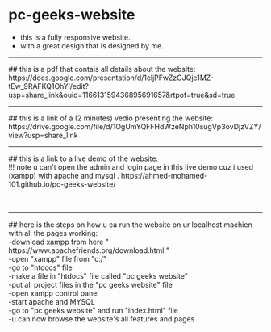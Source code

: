 # pc-geeks-website
- this is a fully responsive website.
- with a great design that is designed by me.
<hr>
## this is a pdf that contais all details about the website: <br>
https://docs.google.com/presentation/d/1cljPFwZzGJQje1MZ-tEw_9RAFKQ1OhYl/edit?usp=share_link&ouid=116613159436895691657&rtpof=true&sd=true
<hr>
## this is a link of a (2 minutes) vedio presenting the website: <br> 
https://drive.google.com/file/d/1OgUmYQFFHdWzeNph10sugVp3ovDjzVZY/view?usp=share_link

<hr>
## this is a link to a live demo of the website: <br>
!!! note u can't open the admin and login page in this live demo cuz i used (xampp) with apache and mysql .
https://ahmed-mohamed-101.github.io/pc-geeks-website/ <br>
 <br><br>
<hr>
## here is the steps on how u ca run the website on ur localhost machien with all the pages working: <br>
-download xampp from here " https://www.apachefriends.org/download.html "<br>
-open "xampp" file from "c:/" <br>
-go to "htdocs" file <br>
-make a file in "htdocs" file called "pc geeks website" <br>
-put all project files in the "pc geeks website" file <br>
-open xampp control panel <br>
-start apache and MYSQL <br>
-go to "pc geeks website" and run "index.html" file <br>
-u can now browse the website's all features and pages <br>
